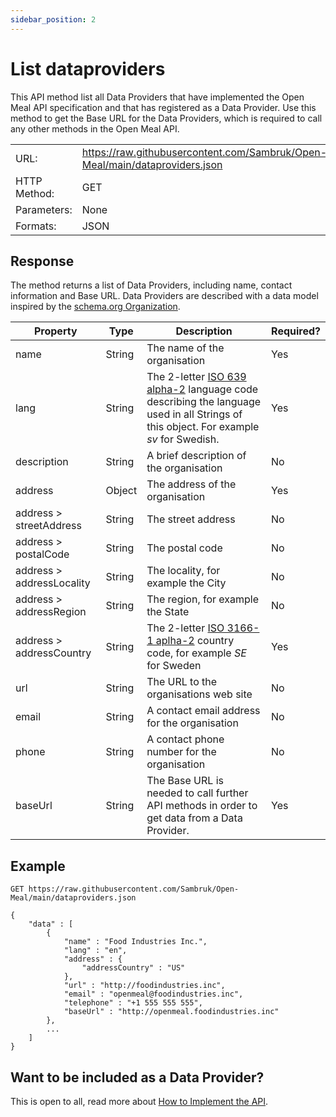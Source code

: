 ```yaml
---
sidebar_position: 2
---
```


# List dataproviders

This API method list all Data Providers that have implemented the Open Meal API specification and that has registered as a Data Provider. Use this method to get the Base URL for the Data Providers, which is required to call any other methods in the Open Meal API.

<table>
	<tr>
		<td>URL: </td>
		<td><a href="https://raw.githubusercontent.com/Sambruk/Open-Meal/main/dataproviders.json">https://raw.githubusercontent.com/Sambruk/Open-Meal/main/dataproviders.json</a></td>
	</tr>
	<tr>
		<td>HTTP Method: </td>
		<td>GET</td>
	</tr>
	<tr>
		<td>Parameters: </td>
		<td>None</td>
	</tr>
	<tr>
		<td>Formats: </td>
		<td>JSON</td>
	</tr>
</table>

## Response

The method returns a list of Data Providers, including name, contact information and Base URL. Data Providers are described with a data model inspired by the [schema.org Organization](http://schema.org/Organization).

| Property                  | Type   | Description                                                                                                                                                                    | Required? |
| ------------------------- | ------ | ------------------------------------------------------------------------------------------------------------------------------------------------------------------------------ | --------- |
| name                      | String | The name of the organisation                                                                                                                                                   | Yes       |
| lang                      | String | The 2-letter [ISO 639 alpha-2](http://en.wikipedia.org/wiki/ISO_639-1) language code describing the language used in all Strings of this object. For example _sv_ for Swedish. | Yes       |
| description               | String | A brief description of the organisation                                                                                                                                        | No        |
| address                   | Object | The address of the organisation                                                                                                                                                | Yes       |
| address > streetAddress   | String | The street address                                                                                                                                                             | No        |
| address > postalCode      | String | The postal code                                                                                                                                                                | No        |
| address > addressLocality | String | The locality, for example the City                                                                                                                                             | No        |
| address > addressRegion   | String | The region, for example the State                                                                                                                                              | No        |
| address > addressCountry  | String | The 2-letter [ISO 3166-1 aplha-2](http://en.wikipedia.org/wiki/ISO_3166-1) country code, for example _SE_ for Sweden                                                           | Yes       |
| url                       | String | The URL to the organisations web site                                                                                                                                          | No        |
| email                     | String | A contact email address for the organisation                                                                                                                                   | No        |
| phone                     | String | A contact phone number for the organisation                                                                                                                                    | No        |
| baseUrl                   | String | The Base URL is needed to call further API methods in order to get data from a Data Provider.                                                                                  | Yes       |

## Example

    GET https://raw.githubusercontent.com/Sambruk/Open-Meal/main/dataproviders.json

    {
        "data" : [
        	{
    			"name" : "Food Industries Inc.",
    			"lang" : "en",
    			"address" : {
    				"addressCountry" : "US"
    			},
    			"url" : "http://foodindustries.inc",
    			"email" : "openmeal@foodindustries.inc",
    			"telephone" : "+1 555 555 555",
    			"baseUrl" : "http://openmeal.foodindustries.inc"
    		},
    		...
        ]
    }

## Want to be included as a Data Provider?

This is open to all, read more about [How to Implement the API](/docs/how-to-implement/how-to-implement.md).
